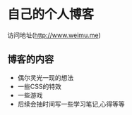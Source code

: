 # 自己的个人博客

访问地址(http://www.weimu.me)

## 博客的内容
* 偶尔灵光一现的想法 <br>
* 一些CSS的特效 <br>
* 一些游戏 <br>
* 后续会抽时间写一些学习笔记,心得等等 <br>

